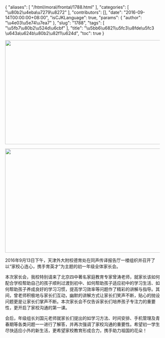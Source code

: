 {
    "aliases": [
        "/html/moral/frontal/1788.html"
    ],
    "categories": [
        "\u80b2\u4eba\u7279\u8272"
    ],
    "contributors": [],
    "date": "2016-09-14T00:00:00+08:00",
    "isCJKLanguage": true,
    "params": {
        "author": "\u4e03\u5e74\u7ea7"
    },
    "slug": "1788",
    "tags": [
        "\u5fb7\u80b2\u524d\u6cbf"
    ],
    "title": "\u5bb6\u6821\u5fc3\u8fde\u5fc3  \u643a\u624b\u80b2\u82f1\u624d",
    "toc": true
}


<img
    src="https://cdn.tfls.online/mirror/full/ecb92f666b9bbfca10bd6605ed7944cf2e200914.jpg"
    style="display:block;margin-left:auto;margin-right:auto;"
    decoding="async"
    fetchpriority="auto"
    loading="lazy"
    height="338"
    width="600"
/>





<img
    src="https://cdn.tfls.online/mirror/full/624829813836e03cb4d00b0e06230aa7849fcbd9.jpg"
    style="display:block;margin-left:auto;margin-right:auto;"
    decoding="async"
    fetchpriority="auto"
    loading="lazy"
    height="338"
    width="600"
/>




  






2016年9月13日下午，天津外大附校德育处在同声传译报告厅一楼组织并召开了以“家校心连心，携手育英才”为主题的初一年级全体家长会。




本次家长会，我校特别请来了北京四中著名家庭教育专家曾涛老师，就家长该如何配合学校帮助自己的孩子顺利过渡到初中、如何帮助孩子适应初中的学习生活、如何帮助孩子养成良好的学习习惯，提高学习效率等问题作了精彩的讲解与指导。其间，曾老师积极地与家长们互动，幽默的讲解方式让家长们笑声不断，贴心的抛设问题更是让家长们掌声不断。本次家长会不仅告诉家长们培养孩子专注力的重要性，更开启了家校沟通的第一课。




会后，年级组长刘国元老师就家长们提出的如学习方法、时间安排、手机管理及青春期等各类问题一一进行了解答，并再次强调了家校沟通的重要性。希望初一学生尽快适应小外的新生活，更希望家校教育形成合力，携手助力祖国的花朵！



  
